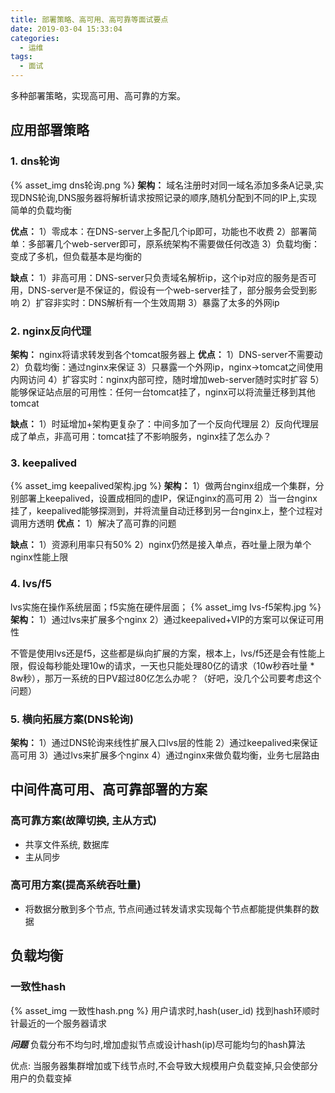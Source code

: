 ```yaml
---
title: 部署策略、高可用、高可靠等面试要点
date: 2019-03-04 15:33:04
categories:
  - 运维
tags:
  - 面试
---
```

多种部署策略，实现高可用、高可靠的方案。
<!-- more -->
## 应用部署策略
### 1. dns轮询
{% asset_img dns轮询.png %}
**架构：**
域名注册时对同一域名添加多条A记录,实现DNS轮询,DNS服务器将解析请求按照记录的顺序,随机分配到不同的IP上,实现简单的负载均衡 

**优点：**
1）零成本：在DNS-server上多配几个ip即可，功能也不收费
2）部署简单：多部署几个web-server即可，原系统架构不需要做任何改造
3）负载均衡：变成了多机，但负载基本是均衡的

**缺点：**
1）非高可用：DNS-server只负责域名解析ip，这个ip对应的服务是否可用，DNS-server是不保证的，假设有一个web-server挂了，部分服务会受到影响
2）扩容非实时：DNS解析有一个生效周期
3）暴露了太多的外网ip

### 2. nginx反向代理
**架构：**
nginx将请求转发到各个tomcat服务器上
**优点：**
1）DNS-server不需要动
2）负载均衡：通过nginx来保证
3）只暴露一个外网ip，nginx->tomcat之间使用内网访问
4）扩容实时：nginx内部可控，随时增加web-server随时实时扩容
5）能够保证站点层的可用性：任何一台tomcat挂了，nginx可以将流量迁移到其他tomcat

**缺点：**
1）时延增加+架构更复杂了：中间多加了一个反向代理层
2）反向代理层成了单点，非高可用：tomcat挂了不影响服务，nginx挂了怎么办？

### 3. keepalived  
{% asset_img keepalived架构.jpg %}
**架构：**
1）做两台nginx组成一个集群，分别部署上keepalived，设置成相同的虚IP，保证nginx的高可用
2）当一台nginx挂了，keepalived能够探测到，并将流量自动迁移到另一台nginx上，整个过程对调用方透明
**优点：**
1）解决了高可靠的问题

**缺点：**
1）资源利用率只有50%
2）nginx仍然是接入单点，吞吐量上限为单个nginx性能上限

### 4. lvs/f5 
lvs实施在操作系统层面；f5实施在硬件层面；
{% asset_img lvs-f5架构.jpg %}
**架构：**
1）通过lvs来扩展多个nginx
2）通过keepalived+VIP的方案可以保证可用性

不管是使用lvs还是f5，这些都是纵向扩展的方案，根本上，lvs/f5还是会有性能上限，假设每秒能处理10w的请求，一天也只能处理80亿的请求（10w秒吞吐量 * 8w秒），那万一系统的日PV超过80亿怎么办呢？（好吧，没几个公司要考虑这个问题）

### 5. 横向拓展方案(DNS轮询)
**架构：**
1）通过DNS轮询来线性扩展入口lvs层的性能
2）通过keepalived来保证高可用
3）通过lvs来扩展多个nginx
4）通过nginx来做负载均衡，业务七层路由

## 中间件高可用、高可靠部署的方案
### 高可靠方案(故障切换, 主从方式)
- 共享文件系统, 数据库
- 主从同步

### 高可用方案(提高系统吞吐量)
- 将数据分散到多个节点, 节点间通过转发请求实现每个节点都能提供集群的数据

## 负载均衡
### 一致性hash
{% asset_img 一致性hash.png %}
用户请求时,hash(user_id) 找到hash环顺时针最近的一个服务器请求

***问题***
负载分布不均匀时,增加虚拟节点或设计hash(ip)尽可能均匀的hash算法

优点:
当服务器集群增加或下线节点时,不会导致大规模用户负载变掉,只会使部分用户的负载变掉
